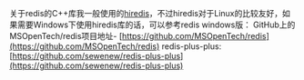 关于redis的C++库我一般使用的[hiredis](https://github.com/redis/hiredis)，不过hiredis对于Linux的比较友好，如果需要Windows下使用hiredis库的话，可以参考redis windows版：
GitHub上的MSOpenTech/redis项目地址- [https://github.com/MSOpenTech/redis](https://github.com/MSOpenTech/redis)
redis-plus-plus: [https://github.com/sewenew/redis-plus-plus](https://github.com/sewenew/redis-plus-plus)

